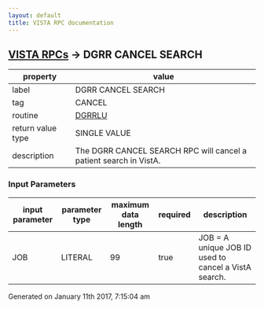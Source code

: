 ```yaml
---
layout: default
title: VISTA RPC documentation
---
```




## [VISTA RPCs](TableOfContent.md) &#8594; DGRR CANCEL SEARCH 

 property | value 
--- | --- 
 label | DGRR CANCEL SEARCH
 tag | CANCEL
 routine | [DGRRLU](http://code.osehra.org/dox/Routine_DGRRLU_source.html)
 return value type | SINGLE VALUE
 description | The DGRR CANCEL SEARCH RPC will cancel a patient search in VistA.

### Input Parameters

| input parameter | parameter type | maximum data length | required | description | 
| --- | --- | --- | --- | --- | 
| JOB | LITERAL | 99 | true | JOB = A unique JOB ID used to cancel a VistA search. | 




 Generated on January 11th 2017, 7:15:04 am